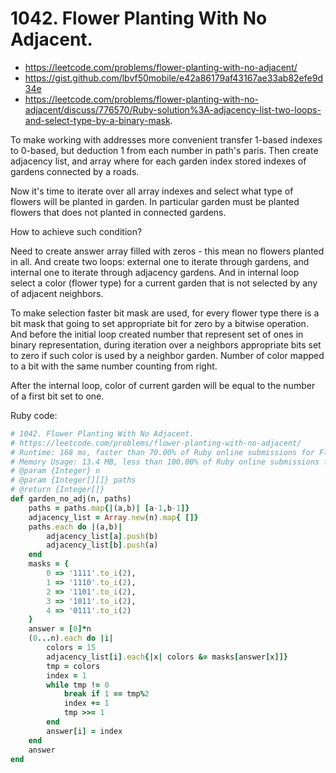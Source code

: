 # 1042. Flower Planting With No Adjacent.

- https://leetcode.com/problems/flower-planting-with-no-adjacent/
- https://gist.github.com/lbvf50mobile/e42a86179af43167ae33ab82efe9d34e
- https://leetcode.com/problems/flower-planting-with-no-adjacent/discuss/776570/Ruby-solution%3A-adjacency-list-two-loops-and-select-type-by-a-binary-mask.

To make working with addresses more convenient transfer 1-based indexes to 0-based, but deduction 1 from each number in path's paris. Then create adjacency list, and array where for each garden index stored indexes of gardens connected by a roads.

Now it's time to iterate over all array indexes and select what type of flowers will be planted in garden. In particular garden must be planted flowers that does not planted in connected gardens.

How to achieve such condition?

Need to create answer array filled with zeros - this mean no flowers planted in all. And create two loops: external one to iterate through gardens, and internal one to iterate through adjacency gardens. And in internal loop select a color (flower type) for a current garden that is not selected by any of adjacent neighbors.

To make selection faster bit mask are used, for every flower type there is a bit mask that going to set appropriate bit for zero by a bitwise operation. And before the initial loop created number that represent set of ones in binary representation, during iteration over a neighbors appropriate bits set to zero if such color is used by a neighbor garden. Number of color mapped to a bit with the same number counting from right.

After the internal loop, color of current garden will be equal to the number of a first bit set to one. 

Ruby code: 
```Ruby
# 1042. Flower Planting With No Adjacent.
# https://leetcode.com/problems/flower-planting-with-no-adjacent/
# Runtime: 168 ms, faster than 70.00% of Ruby online submissions for Flower Planting With No Adjacent.
# Memory Usage: 13.4 MB, less than 100.00% of Ruby online submissions for Flower Planting With No Adjacent.
# @param {Integer} n
# @param {Integer[][]} paths
# @return {Integer[]}
def garden_no_adj(n, paths)
    paths = paths.map{|(a,b)| [a-1,b-1]}
    adjacency_list = Array.new(n).map{ []}
    paths.each do |(a,b)|
        adjacency_list[a].push(b)
        adjacency_list[b].push(a)
    end
    masks = {
        0 => '1111'.to_i(2),
        1 => '1110'.to_i(2),
        2 => '1101'.to_i(2),
        3 => '1011'.to_i(2),
        4 => '0111'.to_i(2)
    }
    answer = [0]*n
    (0...n).each do |i|
        colors = 15
        adjacency_list[i].each{|x| colors &= masks[answer[x]]}
        tmp = colors
        index = 1
        while tmp != 0
            break if 1 == tmp%2
            index += 1
            tmp >>= 1
        end
        answer[i] = index
    end
    answer
end
```